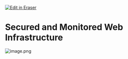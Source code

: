 [![Edit in Eraser](https://firebasestorage.googleapis.com/v0/b/second-petal-295822.appspot.com/o/images%2Fgithub%2FOpen%20in%20Eraser.svg?alt=media&token=968381c8-a7e7-472a-8ed6-4a6626da5501)](https://app.eraser.io/workspace/xVwhqsp8CjHoPkxJCNpN)
# Secured and Monitored Web Infrastructure


![image.png](https://eraser.imgix.net/workspaces/xVwhqsp8CjHoPkxJCNpN/nNKLvrIN6ceOt0zuT5u7azNEKik2/0TYPIIzmVDDMJDz4j0ks.png?ixlib=js-3.7.0 "image.png")




<!--- Eraser file: https://app.eraser.io/workspace/xVwhqsp8CjHoPkxJCNpN --->